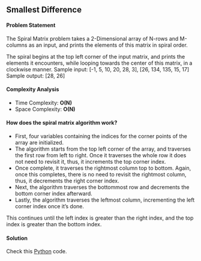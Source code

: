 ## Smallest Difference

#### Problem Statement


The Spiral Matrix problem takes a 2-Dimensional array of N-rows and
M-columns as an input, and prints the elements of this matrix in
spiral order.

The spiral begins at the top left corner of the input matrix, and prints
the elements it encounters, while looping towards the center of this
matrix, in a clockwise manner.
Sample input: [-1, 5, 10, 20, 28, 3], [26, 134, 135, 15, 17]
Sample output: [28, 26]


#### Complexity Analysis

- Time Complexity: **O(N)**
- Space Complexity: **O(N)**


#### How does the spiral matrix algorithm work?


- First, four variables containing the indices for the corner points of the array are initialized.
- The algorithm starts from the top left corner of the array, and traverses the first row from left to right. Once it traverses the whole row it does not need to revisit it, thus, it increments the top corner index.
- Once complete, it traverses the rightmost column top to bottom. Again, once this completes, there is no need to revisit the rightmost column, thus, it decrements the right corner index.
- Next, the algorithm traverses the bottommost row and decrements the bottom corner index afterward.
- Lastly, the algorithm traverses the leftmost column, incrementing the left corner index once it’s done.

This continues until the left index is greater than the right index, and the top index is greater than the bottom index.


#### Solution

Check this [Python](../medium/spiral_traverse.py) code.

